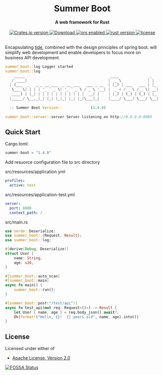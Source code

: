 <h1 align="center">Summer Boot</h1>
<div align="center">
 <strong>
  A web framework for Rust
 </strong>
</div>

<br />

<div align="center">
  <!-- Crates version -->
  <a href="https://crates.io/crates/summer-boot">
    <img src="https://img.shields.io/crates/v/summer-boot.svg?style=flat-square"
    alt="Crates.io version" />
  </a>
  <!-- Downloads -->
  <a href="https://crates.io/crates/summer-boot">
    <img src="https://img.shields.io/crates/d/summer-boot.svg?style=flat-square"
      alt="Download" />
  </a>
  <!-- bors -->
  <a href="https://app.bors.tech/repositories/45710">
    <img src="https://bors.tech/images/badge_small.svg"
      alt="ors enabled" />
  </a>
  <a href="https://rust-lang.org/">
    <img src="https://img.shields.io/badge/Rust-1.74-red?logo=rust"
      alt="rust version" />
  </a>
  <!-- fossa status -->
  <a href="https://app.fossa.com/projects/git%2Bgithub.com%2Fsummer-os%2Fsummer-boot?ref=badge_shield">
    <img src="https://img.shields.io/badge/License-MIT%20OR%20Apache--2.0-Green"
      alt="license" />
  </a>
</div>

<br />

Encapsulating [tide](https://github.com/http-rs/tide), combined with the design principles of spring boot.
will simplify web development and enable developers to focus more on business API development.

```rust
summer_boot::log Logger started
summer_boot::log 
    _____                                       ____              _   
   / ____|                                     |  _ \            | |  
  | (___  _   _ _ __ ___  _ __ ___   ___ _ __  | |_) | ___   ___ | |_ 
   \___ \| | | | '_ ` _ \| '_ ` _ \ / _ \ '__| |  _ < / _ \ / _ \| __|
   ____) | |_| | | | | | | | | | | |  __/ |    | |_) | (_) | (_) | |_ 
  |_____/ \__,_|_| |_| |_|_| |_| |_|\___|_|    |____/ \___/ \___/ \__|
                                                                      
  :: Summer Boot Version::             (1.4.0)                                                                    
 
summer_boot::server::server Server listening on http://0.0.0.0:8080
```

## Quick Start

Cargo.toml:
```rust
summer-boot = "1.4.0"
```

Add resuorce configuration file to src directory

src/resources/application.yml
```yml
profiles:
  active: test
```
src/resources/application-test.yml
```yml
server:
  port: 8080
  context_path: /
```

src/main.rs
```rust
use serde::Deserialize;
use summer_boot::{Request, Result};
use summer_boot::log;

#[derive(Debug, Deserialize)]
struct User {
    name: String,
    age: u16,
}

#[summer_boot::auto_scan]
#[summer_boot::main]
async fn main() {
    summer_boot::run();
}

#[summer_boot::post("/test/api")]
async fn test_api(mut req: Request<()>) -> Result {
    let User { name, age } = req.body_json().await?;
    Ok(format!("Hello, {}!  {} years old", name, age).into())
}
```

## License

Licensed under either of

- [Apache License, Version 2.0](http://www.apache.org/licenses/LICENSE-2.0)

[![FOSSA Status](https://app.fossa.com/api/projects/git%2Bgithub.com%2Fsummer-os%2Fsummer-boot.svg?type=large)](https://app.fossa.com/projects/git%2Bgithub.com%2Fsummer-os%2Fsummer-boot?ref=badge_large)
